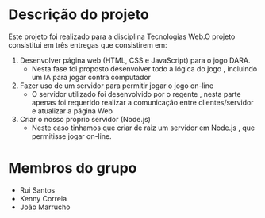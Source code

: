 # Descrição do projeto
Este projeto foi realizado para a disciplina Tecnologias Web.O projeto consistitui em três entregas que consistirem em:

1. Desenvolver página web  (HTML, CSS e JavaScript) para o jogo DARA.
   - Nesta fase foi proposto desenvolver todo a lógica do jogo , incluindo um IA para jogar contra computador
2. Fazer uso de um servidor para permitir jogar o jogo on-line
   - O servidor utilizado foi desenvolvido por o regente , nesta parte apenas foi requerido realizar a comunicação entre clientes/servidor e atualizar a página Web
3. Criar o nosso proprio servidor (Node.js)
   - Neste caso tinhamos que criar de raiz um servidor em Node.js , que permitisse jogar on-line.

# Membros do grupo 
- Rui Santos
- Kenny Correia
- João Marrucho 

